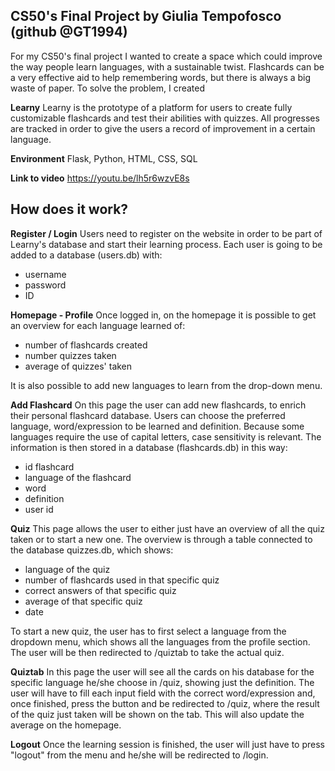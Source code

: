 ## CS50's Final Project by Giulia Tempofosco (github @GT1994)

For my CS50's final project I wanted to create a space which could improve the way people learn languages, with a sustainable twist.
Flashcards can be a very effective aid to help remembering words, but there is always a big waste of paper.
To solve the problem, I created

**Learny**
Learny is the prototype of a platform for users to create fully customizable flashcards and test their abilities with quizzes.
All progresses are tracked in order to give the users a record of improvement in a certain language.

**Environment**
Flask, Python, HTML, CSS, SQL

**Link to video**
https://youtu.be/lh5r6wzvE8s

## How does it work?
**Register / Login**
Users need to register on the website in order to be part of Learny's database and start their learning process.
Each user is going to be added to a database (users.db) with:
- username
- password
- ID

**Homepage - Profile**
Once logged in, on the homepage it is possible to get an overview for each language learned of:
- number of flashcards created
- number quizzes taken
- average of quizzes' taken

It is also possible to add new languages to learn from the drop-down menu.

**Add Flashcard**
On this page the user can add new flashcards, to enrich their personal flashcard database.
Users can choose the preferred language, word/expression to be learned and definition.
Because some languages require the use of capital letters, case sensitivity is relevant.
The information is then stored in a database (flashcards.db) in this way:
- id flashcard
- language of the flashcard
- word
- definition
- user id

**Quiz**
This page allows the user to either just have an overview of all the quiz taken or to start a new one.
The overview is through a table connected to the database quizzes.db, which shows:
- language of the quiz
- number of flashcards used in that specific quiz
- correct answers of that specific quiz
- average of that specific quiz
- date

To start a new quiz, the user has to first select a language from the dropdown menu, which shows all the languages from the profile section.
The user will be then redirected to /quiztab to take the actual quiz.

**Quiztab**
In this page the user will see all the cards on his database for the specific language he/she choose in /quiz, showing just the definition.
The user will have to fill each input field with the correct word/expression and, once finished, press the button and be redirected to /quiz, where the result of the quiz just taken will be shown on the tab.
This will also update the average on the homepage.

**Logout**
Once the learning session is finished, the user will just have to press "logout" from the menu and he/she will be redirected to /login.

